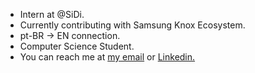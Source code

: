 - Intern at @SiDi.
- Currently contributing with Samsung Knox Ecosystem.
- pt-BR -> EN connection.
- Computer Science Student.
- You can reach me at [my email](mailto:machadowg@gmail.com) or [Linkedin.](https://www.linkedin.com/in/machado001/)
